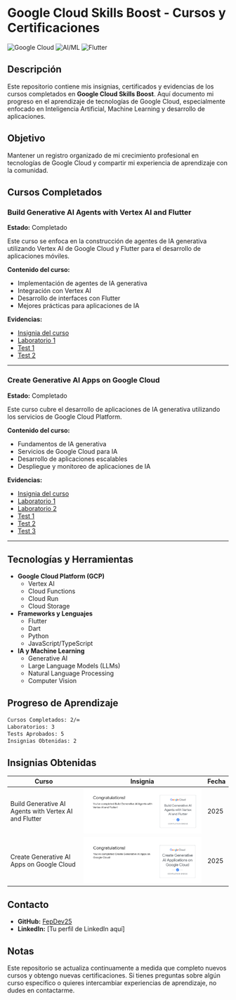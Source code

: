 # Google Cloud Skills Boost - Cursos y Certificaciones

![Google Cloud](https://img.shields.io/badge/Google%20Cloud-4285F4?style=for-the-badge&logo=google-cloud&logoColor=white)
![AI/ML](https://img.shields.io/badge/AI%2FML-FF6F00?style=for-the-badge&logo=tensorflow&logoColor=white)
![Flutter](https://img.shields.io/badge/Flutter-02569B?style=for-the-badge&logo=flutter&logoColor=white)

## Descripción

Este repositorio contiene mis insignias, certificados y evidencias de los cursos completados en **Google Cloud Skills Boost**. Aquí documento mi progreso en el aprendizaje de tecnologías de Google Cloud, especialmente enfocado en Inteligencia Artificial, Machine Learning y desarrollo de aplicaciones.

## Objetivo

Mantener un registro organizado de mi crecimiento profesional en tecnologías de Google Cloud y compartir mi experiencia de aprendizaje con la comunidad.

## Cursos Completados

### Build Generative AI Agents with Vertex AI and Flutter

**Estado:** Completado

Este curso se enfoca en la construcción de agentes de IA generativa utilizando Vertex AI de Google Cloud y Flutter para el desarrollo de aplicaciones móviles.

**Contenido del curso:**
- Implementación de agentes de IA generativa
- Integración con Vertex AI
- Desarrollo de interfaces con Flutter
- Mejores prácticas para aplicaciones de IA

**Evidencias:**
- [Insignia del curso](./Build%20Generative%20AI%20Agents%20with%20Vertex%20AI%20and%20Flutter/BADGE.png)
- [Laboratorio 1](./Build%20Generative%20AI%20Agents%20with%20Vertex%20AI%20and%20Flutter/Lab-1.png)
- [Test 1](./Build%20Generative%20AI%20Agents%20with%20Vertex%20AI%20and%20Flutter/Test-1.png)
- [Test 2](./Build%20Generative%20AI%20Agents%20with%20Vertex%20AI%20and%20Flutter/Test-2.png)

---

### Create Generative AI Apps on Google Cloud

**Estado:** Completado

Este curso cubre el desarrollo de aplicaciones de IA generativa utilizando los servicios de Google Cloud Platform.

**Contenido del curso:**
- Fundamentos de IA generativa
- Servicios de Google Cloud para IA
- Desarrollo de aplicaciones escalables
- Despliegue y monitoreo de aplicaciones de IA

**Evidencias:**
- [Insignia del curso](./Create%20Generative%20AI%20Apps%20on%20Google%20Cloud/BADGE.png)
- [Laboratorio 1](./Create%20Generative%20AI%20Apps%20on%20Google%20Cloud/Lab-1.png)
- [Laboratorio 2](./Create%20Generative%20AI%20Apps%20on%20Google%20Cloud/Lab-2.png)
- [Test 1](./Create%20Generative%20AI%20Apps%20on%20Google%20Cloud/Test-1.png)
- [Test 2](./Create%20Generative%20AI%20Apps%20on%20Google%20Cloud/Test-2.png)
- [Test 3](./Create%20Generative%20AI%20Apps%20on%20Google%20Cloud/Test-3.png)

---

## Tecnologías y Herramientas

- **Google Cloud Platform (GCP)**
  - Vertex AI
  - Cloud Functions
  - Cloud Run
  - Cloud Storage
- **Frameworks y Lenguajes**
  - Flutter
  - Dart
  - Python
  - JavaScript/TypeScript
- **IA y Machine Learning**
  - Generative AI
  - Large Language Models (LLMs)
  - Natural Language Processing
  - Computer Vision

## Progreso de Aprendizaje

```
Cursos Completados: 2/∞
Laboratorios: 3
Tests Aprobados: 5
Insignias Obtenidas: 2
```

## Insignias Obtenidas

| Curso | Insignia | Fecha |
|-------|----------|-------|
| Build Generative AI Agents with Vertex AI and Flutter | ![Badge](./Build%20Generative%20AI%20Agents%20with%20Vertex%20AI%20and%20Flutter/BADGE.png) | 2025 |
| Create Generative AI Apps on Google Cloud | ![Badge](./Create%20Generative%20AI%20Apps%20on%20Google%20Cloud/BADGE.png) | 2025 |

## Contacto

- **GitHub:** [FepDev25](https://github.com/FepDev25)
- **LinkedIn:** [Tu perfil de LinkedIn aquí]

## Notas

Este repositorio se actualiza continuamente a medida que completo nuevos cursos y obtengo nuevas certificaciones. Si tienes preguntas sobre algún curso específico o quieres intercambiar experiencias de aprendizaje, no dudes en contactarme.
